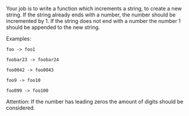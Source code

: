 Your job is to write a function which increments a string, to create a new string. If the string already ends with a number, the number should be incremented by 1. If the string does not end with a number the number 1 should be appended to the new string.

Examples:

```
foo -> foo1

foobar23 -> foobar24

foo0042 -> foo0043

foo9 -> foo10

foo099 -> foo100
```

Attention: If the number has leading zeros the amount of digits should be considered.
